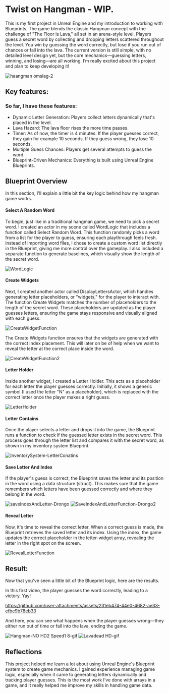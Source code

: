 # Twist on Hangman - WIP.
This is my first project in Unreal Engine and my introduction to working with Blueprints. The game blends the classic Hangman concept with the challenge of "The Floor is Lava," all set in an arena-style level. Players guess a secret word by collecting and dropping letters scattered throughout the level. You win by guessing the word correctly, but lose if you run out of chances or fall into the lava. The current version is still simple, with no detailed level design yet, but the core mechanics—guessing letters, winning, and losing—are all working. I’m really excited about this project and plan to keep developing it!

![haangman omslag-2](https://github.com/user-attachments/assets/63c69eca-a6a1-435e-887b-adba68b11b02)

## Key features:
### So far, I have these features: 

* Dynamic Letter Generation: Players collect letters dynamically that's placed in the level.
* Lava Hazard: The lava floor rises the more time passes.
* Timer: As of now, the timer is 4 minutes. If the player guesses correct, they gain for example 10 seconds. If they guess wrong, they lose 10 seconds.
* Multiple Guess Chances: Players get several attempts to guess the word.
* Blueprint-Driven Mechanics: Everything is built using Unreal Engine Blueprints.

## Blueprint Overview
In this section, I'll explain a little bit the key logic behind how my hangman game works.

#### Select A Random Word
To begin, just like in a traditional hangman game, we need to pick a secret word. I created an actor in my scene called WordLogic that includes a function called Select Random Word. This function randomly picks a word from a list for the player to guess, ensuring each playthrough feels fresh. Instead of importing word files, I chose to create a custom word list directly in the Blueprint, giving me more control over the gameplay. I also included a separate function to generate baselines, which visually show the length of the secret word.

![WordLogic](https://github.com/user-attachments/assets/efe40b26-67da-4cab-b50f-99b3b2838f6c)

#### Create Widgets
Next, I created another actor called DisplayLettersActor, which handles generating letter placeholders, or "widgets," for the player to interact with. The function Create Widgets matches the number of placeholders to the length of the secret word. These placeholders are updated as the player guesses letters, ensuring the game stays responsive and visually aligned with each guess.

![CreateWidgetFunction](https://github.com/user-attachments/assets/8d45d2fa-1a10-4fcc-a657-6772aa485029)

The Create Widgets function ensures that the widgets are generated with the correct index placement. This will later on be of help when we want to reveal the letter at the correct place inside the word.

![CreateWidgetFunction2](https://github.com/user-attachments/assets/bd1ba6dc-cd39-45be-9644-474dc1787c18)

#### Letter Holder
Inside another widget, I created a Letter Holder. This acts as a placeholder for each letter the player guesses correctly. Initially, it shows a generic symbol (I used the letter "N" as a placeholder), which is replaced with the correct letter once the player makes a right guess.

![LetterHolder](https://github.com/user-attachments/assets/2b32ff93-8a53-469e-9b1a-a877e10592d7)

#### Letter Contains
Once the player selects a letter and drops it into the game, the Blueprint runs a function to check if the guessed letter exists in the secret word. This process goes through the letter list and compares it with the secret word, as shown in my inventory system Blueprint.

![InventorySystem-LetterConatins](https://github.com/user-attachments/assets/f1849569-39ff-41c5-8a9e-c240a7b77cec)

#### Save Letter And Index
If the player's guess is correct, the Blueprint saves the letter and its position in the word using a data structure (struct). This makes sure that the game remembers which letters have been guessed correctly and where they belong in the word.

![saveIndexAndLetter-Drongo](https://github.com/user-attachments/assets/df6adcd8-feae-4541-92f2-37e464384160) ![SaveIndexAndLetterFunction-Drongo2](https://github.com/user-attachments/assets/37f46384-99e6-4e6f-9f14-53857295a182)

#### Reveal Letter
Now, it's time to reveal the correct letter. When a correct guess is made, the Blueprint retrieves the saved letter and its index. Using the index, the game updates the correct placeholder in the letter-widget array, revealing the letter in the right spot on the screen.  

![RevealLetterFunction](https://github.com/user-attachments/assets/70721cb0-806e-4cfa-a147-4c1cfe04fe86)

## Result:
Now that you've seen a little bit of the Blueprint logic, here are the results. 

In this first video, the player guesses the word correctly, leading to a victory. Yay!

https://github.com/user-attachments/assets/231eb474-44e0-4682-ae33-efbe9b78eb33

And here, you can see what happens when the player guesses wrong—they either run out of time or fall into the lava, ending the game.

![Hangman-NO HD2 Speed1 8-gif](https://github.com/user-attachments/assets/2a0ca817-e7f8-4aba-9ee6-68758f1a2bcd)
![Lavadead HD-gif](https://github.com/user-attachments/assets/f9df5ef3-2a17-4bb9-a697-b2eed238597d)

##  Reflections
This project helped me learn a lot about using Unreal Engine's Blueprint system to create game mechanics. I gained experience managing game logic, especially when it came to generating letters dynamically and tracking player guesses. This is the most work I’ve done with arrays in a game, and it really helped me improve my skills in handling game data.
